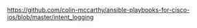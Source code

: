 https://github.com/colin-mccarthy/ansible-playbooks-for-cisco-ios/blob/master/intent_logging
<!--stackedit_data:
eyJoaXN0b3J5IjpbLTEwMDU4NzkxMV19
-->